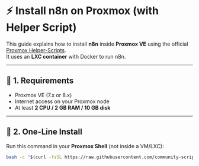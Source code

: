 # ⚡ Install n8n on Proxmox (with Helper Script)

This guide explains how to install **n8n** inside **Proxmox VE** using the official [Proxmox Helper-Scripts](https://community-scripts.github.io/ProxmoxVE/scripts?id=n8n).  
It uses an **LXC container** with Docker to run n8n.

---

## 📌 1. Requirements
- Proxmox VE (7.x or 8.x)
- Internet access on your Proxmox node
- At least **2 CPU / 2 GB RAM / 10 GB disk**

---

## 📌 2. One-Line Install

Run this command in your **Proxmox Shell** (not inside a VM/LXC):

```bash
bash -c "$(curl -fsSL https://raw.githubusercontent.com/community-scripts/ProxmoxVE/main/ct/n8n.sh)"
